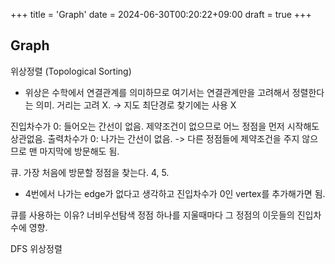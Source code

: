 +++
title = 'Graph'
date = 2024-06-30T00:20:22+09:00
draft = true
+++
## Graph

위상정렬 (Topological Sorting)
- 위상은 수학에서 연결관계를 의미하므로
여기서는 연결관계만을 고려해서 정렬한다는 의미.
거리는 고려 X. -> 지도 최단경로 찾기에는 사용 X


진입차수가 0: 들어오는 간선이 없음. 제약조건이 없으므로 어느 정점을 먼저 시작해도 상관없음.
출력차수가 0: 나가는 간선이 없음. -> 다른 정점들에 제약조건을 주지 않으므로 맨 마지막에 방문해도 됨.

큐.
가장 처음에 방문할 정점을 찾는다.
4, 5.
- 4번에서 나가는 edge가 없다고 생각하고 
진입차수가 0인 vertex를 추가해가면 됨.

큐를 사용하는 이유?
너비우선탐색
정점 하나를 지울때마다 그 정점의 이웃들의 진입차수에 영향.

DFS 위상정렬
